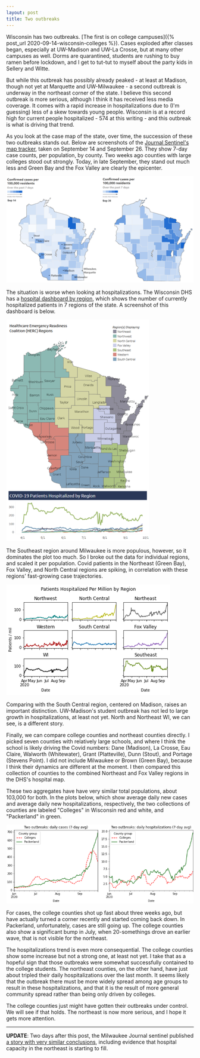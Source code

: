 ```yaml
---
layout: post
title: Two outbreaks
---
```

Wisconsin has two outbreaks. [The first is on college campuses]({% post_url 2020-09-14-wisconsin-colleges %}). Cases exploded after classes began, especially at UW-Madison and UW-La Crosse, but at many other campuses as well. Dorms are quarantined, students are rushing to buy ramen before lockdown, and I get to tut-tut to myself about the party kids in Sellery and Witte. 

But while this outbreak has possibly already peaked - at least at Madison, though not yet at Marquette and UW-Milwaukee - a second outbreak is underway in the northeast corner of the state. I believe this second outbreak is more serious, although I think it has received less media coverage. It comes with a rapid increase in hospitalizations due to (I'm guessing) less of a skew towards young people. Wisconsin is at a record high for current people hospitalized - 574 at this writing - and this outbreak is what is driving that trend.

As you look at the case map of the state, over time, the succession of these two outbreaks stands out. Below are screenshots of the [Journal Sentinel's map tracker](https://projects.jsonline.com/topics/coronavirus/tracking/covid-19-cases-testing-and-deaths-in-wisconsin.html), taken on September 14 and September 26. They show 7-day case counts, per population, by county. Two weeks ago counties with large colleges stood out strongly. Today, in late September, they stand out much less and Green Bay and the Fox Valley are clearly the epicenter.

![Map 14-Sep](../assets/Map_Cases_2weeks_2020-09-26.png)

The situation is worse when looking at hospitalizations. The Wisconsin DHS has a [hospital dashboard by region](https://www.dhs.wisconsin.gov/covid-19/hosp-data.html), which shows the number of currently hospitalized patients in 7 regions of the state. A screenshot of this dashboard is below. 

![Hospital map](../assets/HospMap_2020-09-26_1.png)

The Southeast region around Milwaukee is more populous, however, so it dominates the plot too much. So I broke out the data for individual regions, and scaled it per population. Covid patients in the Northeast (Green Bay), Fox Valley, and North Central regions are spiking, in correlation with these regions' fast-growing case trajectories.

![Patients by region](../assets/Hosp_RegionCapita_2020-09-25.png)

Comparing with the South Central region, centered on Madison, raises an important distinction.  UW-Madison's student outbreak has not led to large growth in hospitalizations, at least not yet. North and Northeast WI, we can see, is a different story.

Finally, we can compare college counties and northeast counties directly. I picked seven counties with relatively large schools, and where I think the school is likely driving the Covid numbers: Dane (Madison), La Crosse, Eau Claire, Walworth (Whitewater), Grant (Platteville), Dunn (Stout), and Portage (Stevens Point). I did not include Milwaukee or Brown (Green Bay), because I think their dynamics are different at the moment. I then compared this collection of counties to the combined Northeast and Fox Valley regions in the DHS's hospital map. 

These two aggregates have have very similar total populations, about 103,000 for both. In the plots below, which show average daily new cases and average daily new hospitalizations, respectively, the two collections of counties are labeled "Colleges" in Wisconsin red and white, and "Packerland" in green.

![Two outbreaks - cases](../assets/TwoOutbreaks_CasesHosp_2020-09-26.png)

For cases, the college counties shot up fast about three weeks ago, but have actually turned a corner recently and started coming back down. In Packerland, unfortunately, cases are still going up. The college counties also show a significant bump in July, when 20-somethings drove an earlier wave, that is not visible for the northeast.

The hospitalizations trend is even more consequential. The college counties show some increase but not a strong one, at least not yet. I take that as a hopeful sign that those outbreaks were somewhat successfully contained to the college students. The northeast counties, on the other hand, have just about tripled their daily hospitalizations over the last month. It seems likely that the outbreak there must be more widely spread among age groups to result in these hospitalizations, and that it is the result of more general community spread rather than being only driven by colleges.

The college counties just might have gotten their outbreaks under control. We will see if that holds. The northeast is now more serious, and I hope it gets more attention.

---

**UPDATE**: Two days after this post, the Milwaukee Journal sentinel published [a story with very similar conclusions](https://www.jsonline.com/story/news/2020/09/28/wisconsin-coronavirus-green-bay-fox-valley-outbreaks-worsen/3562169001/), including evidence that hospital capacity in the northeast is starting to fill. 
